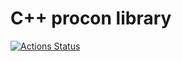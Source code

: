# C++ procon library

[![Actions Status](https://github.com/taotao54321/cpp-procon/workflows/verify/badge.svg)](https://github.com/taotao54321/cpp-procon/actions)
